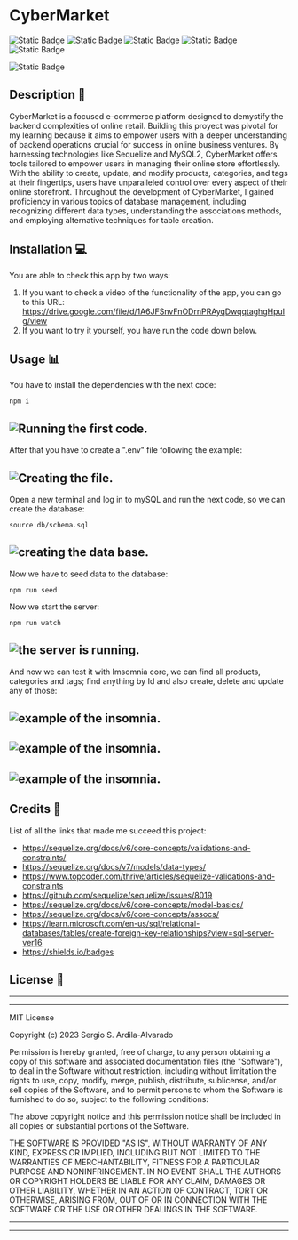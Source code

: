 # CyberMarket
![Static Badge](https://img.shields.io/badge/JavaScript-F7DF1E?style=for-the-badge&logo=javascript&labelColor=black)
![Static Badge](https://img.shields.io/badge/MySQL%20-%20%234479A1?style=for-the-badge&logo=mysql&logoColor=%234479A1&labelColor=white)
![Static Badge](https://img.shields.io/badge/Node.js-%23339933?style=for-the-badge&logo=node.js&labelColor=black)
![Static Badge](https://img.shields.io/badge/sequelize%20-%20%2352B0E7?style=for-the-badge&logo=sequelize&labelColor=black)
![Static Badge](https://img.shields.io/badge/insomnia%20-%20%234000BF?style=for-the-badge&logo=insomnia&labelColor=black)


![Static Badge](https://img.shields.io/badge/MIT-%2316A5F3?style=for-the-badge&label=License)

## Description  :bookmark_tabs:

CyberMarket is a focused e-commerce platform designed to demystify the backend complexities of online retail. Building this proyect was pivotal for my learning because it aims to empower users with a deeper understanding of backend operations crucial for success in online business ventures. By harnessing technologies like Sequelize and MySQL2, CyberMarket offers tools tailored to empower users in managing their online store effortlessly. With the ability to create, update, and modify products, categories, and tags at their fingertips, users have unparalleled control over every aspect of their online storefront. Throughout the development of CyberMarket, I gained proficiency in various topics of database management, including recognizing different data types, understanding the associations methods, and employing alternative techniques for table creation.

## Installation :computer:

You are able to check this app by two ways:

 1. If you want to check a video of the functionality of the app, you can go to this URL: https://drive.google.com/file/d/1A6JFSnvFnODrnPRAyqDwqqtaghgHpuIg/view 
 2. If you want to try it yourself, you have run the code down below.

## Usage :bar_chart:

You have to install the dependencies with the next code:
    
    npm i

 ![Running the first code.](images/cybermarket1.png)
 ---
After that you have to create a ".env" file following the example:

 ![Creating the file.](images/cybermarket2.png)
 ---
Open a new terminal and log in to mySQL and run the next code, so we can create the database:

    source db/schema.sql

 ![creating the data base.](images/cybermarket3.png)
 ---
Now we have to seed data to the database:

    npm run seed
    
    
Now we start the server:

    npm run watch
    

 ![the server is running.](images/cybermarket4.png)
 ---
And now we can test it with Imsomnia core, we can find all products, categories and tags; find anything by Id and also create, delete and update any of those:

![example of the insomnia.](images/cybermarket5.png)
 ---
 ![example of the insomnia.](images/cybermarket6.png)
 ---
 ![example of the insomnia.](images/cybermarket7.png)
 ---
## Credits :email:

List of all the links that made me succeed this project:
- https://sequelize.org/docs/v6/core-concepts/validations-and-constraints/
- https://sequelize.org/docs/v7/models/data-types/
- https://www.topcoder.com/thrive/articles/sequelize-validations-and-constraints
- https://github.com/sequelize/sequelize/issues/8019
- https://sequelize.org/docs/v6/core-concepts/model-basics/
- https://sequelize.org/docs/v6/core-concepts/assocs/
- https://learn.microsoft.com/en-us/sql/relational-databases/tables/create-foreign-key-relationships?view=sql-server-ver16
- https://shields.io/badges

## License :memo:
---
---
MIT License

Copyright (c) 2023 Sergio S. Ardila-Alvarado

Permission is hereby granted, free of charge, to any person obtaining a copy
of this software and associated documentation files (the "Software"), to deal
in the Software without restriction, including without limitation the rights
to use, copy, modify, merge, publish, distribute, sublicense, and/or sell
copies of the Software, and to permit persons to whom the Software is
furnished to do so, subject to the following conditions:

The above copyright notice and this permission notice shall be included in all
copies or substantial portions of the Software.

THE SOFTWARE IS PROVIDED "AS IS", WITHOUT WARRANTY OF ANY KIND, EXPRESS OR
IMPLIED, INCLUDING BUT NOT LIMITED TO THE WARRANTIES OF MERCHANTABILITY,
FITNESS FOR A PARTICULAR PURPOSE AND NONINFRINGEMENT. IN NO EVENT SHALL THE
AUTHORS OR COPYRIGHT HOLDERS BE LIABLE FOR ANY CLAIM, DAMAGES OR OTHER
LIABILITY, WHETHER IN AN ACTION OF CONTRACT, TORT OR OTHERWISE, ARISING FROM,
OUT OF OR IN CONNECTION WITH THE SOFTWARE OR THE USE OR OTHER DEALINGS IN THE
SOFTWARE.

---
---

